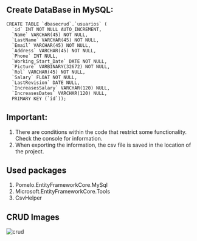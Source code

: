 ## Create DataBase in MySQL:

    CREATE TABLE `dbasecrud`.`usuarios` (
      `id` INT NOT NULL AUTO_INCREMENT,
      `Name` VARCHAR(45) NOT NULL,
      `LastName` VARCHAR(45) NOT NULL,
      `Email` VARCHAR(45) NOT NULL,
      `Address` VARCHAR(45) NOT NULL,
      `Phone` INT NULL,
      `Working_Start_Date` DATE NOT NULL,
      `Picture` VARBINARY(32672) NOT NULL,
      `Rol` VARCHAR(45) NOT NULL,
      `Salary` FLOAT NOT NULL,
      `LastRevision` DATE NULL,
      `IncreasesSalary` VARCHAR(120) NULL,
      `IncreasesDates` VARCHAR(120) NULL,
      PRIMARY KEY (`id`));
  
  
  
## Important: 
 1. There are conditions within the code that restrict some functionality. Check the console for information.
 2. When exporting the information, the csv file is saved in the location of the project.

## Used packages 
 1. Pomelo.EntityFrameworkCore.MySql
 2. Microsoft.EntityFrameworkCore.Tools
 3. CsvHelper
 
 ## CRUD Images
 
 ![crud](https://github.com/AndresFF10/CRUD2/blob/main/img/1.PNG)
